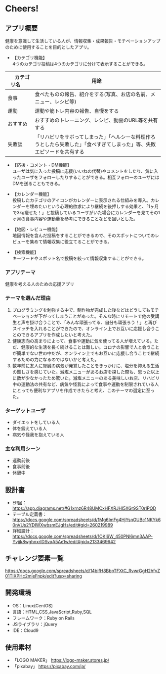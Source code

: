 # Cheers!

## アプリ概要
健康を意識して生活している人が、情報収集・成果報告・モチベーションアップのために使用することを目的としたアプリ。  
  
- 【カテゴリ機能】  
4つのカテゴリ投稿は4つのカテゴリに分けて表示することができる。

| &nbsp;&nbsp;&nbsp;&nbsp;&nbsp;カテゴリ名&nbsp;&nbsp;&nbsp;&nbsp;&nbsp; | 用途 |
|------|-----|
| 食事 | 食べたものの報告、紹介をする(写真、お店の名前、メニュー、レシピ等) |
| 運動 | 運動や筋トレ内容の報告、自慢をする |
| おすすめ | おすすめのトレーニング、レシピ、動画のURL等を共有する |
| 失敗談 | 「リハビリをサボってしまった」「ヘルシーな料理作ろうとしたら失敗した」「食べすぎてしまった」等、失敗エピソードを共有する |

- 【応援・コメント・DM機能】  
ユーザは気に入った投稿に応援(いいねの代替)やコメントをしたり、気に入ったユーザをフォローしたりすることができる。相互フォローのユーザにはDMを送ることもできる。  
  
- 【カレンダー機能】  
投稿したカテゴリのアイコンがカレンダーに表示される仕組みを導入。カレンダーを埋めたいという心理的欲求により継続を後押しする効果と、「1ヶ月で3kg痩せた！」と投稿しているユーザがいた場合にカレンダーを見てその1ヶ月の食事内容や運動量を参考にできることなどを狙いとした。  
  
- 【地図・レビュー機能】  
地図情報を含んだ投稿をすることができるので、そのスポットについてのレビューを集めて情報収集に役立てることができる。  
  
- 【検索機能】  
キーワードやスポット名で投稿を絞って情報収集することができる。  

### アプリテーマ
健康を考える人のための応援アプリ

### テーマを選んだ理由
1. プログラミングを勉強する中で、制作物が完成した後などはどうしてもモチベーションが下がってしまうことがあった。そんな時にリモートで他の受講生と声を掛け合うことで、「みんな頑張ってる、自分も頑張ろう！」と再びスイッチを入れることができたので、オンライン上でお互いに応援し合うことのできるアプリを作成したいと考えた。
2. 健康志向の高まりによって、食事や運動に気を使ってる人が増えている。ただ、健康的な生活を長く続けることは難しい。コロナの影響で人と会うことが簡単でない世の中だが、オンライン上でもお互いに応援し合うことで継続するための力になるのではないかと考えた。
3. 数年前に友人に腎臓の病気が発覚したことをきっかけに、塩分を抑える生活の難しさを感じていた。減塩メニューがあるお店を探した際も、思った以上に数が少なかったため驚いた。減塩メニューのある美味しいお店、リハビリ中の運動法の共有など、病気や怪我によって食事や運動を制限されている人にとっても便利なアプリを作成できたらと考え、このテーマの選定に至った。

### ターゲットユーザ
- ダイエットをしている人
- 体を鍛えている人
- 病気や怪我を抱えている人

### 主な利用シーン
- 運動前後
- 食事前後
- 休憩中

## 設計書
- ER図：https://app.diagrams.net/#G1xrnz6R48UMCxHFXRJHI5XGr9ST0rIPQD
- テーブル定義書：https://docs.google.com/spreadsheets/d/1Mg6ImFg4HjYsnOUBc1NKYk60nVUs2YDIWXwbsmEJgHs/edit#gid=260219989
- 詳細設計：https://docs.google.com/spreadsheets/d/1OKl6W_450PNl6mn3AAP-Yvjjk8wghnxrIDSvqA5Ae1w/edit#gid=2133469642

## チャレンジ要素一覧
https://docs.google.com/spreadsheets/d/14bifH8BbpTFXtC_RvwrGgH2hfvZ01TIXPHc2mieFnpk/edit?usp=sharing

## 開発環境
- OS：Linux(CentOS)
- 言語：HTML,CSS,JavaScript,Ruby,SQL
- フレームワーク：Ruby on Rails
- JSライブラリ：jQuery
- IDE：Cloud9

## 使用素材
- 「LOGO MAKER」 https://logo-maker.stores.jp/
- 「pixabay」 https://pixabay.com/ja/